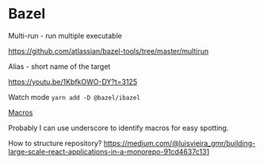 # Bazel

Multi-run - run multiple executable

https://github.com/atlassian/bazel-tools/tree/master/multirun

Alias - short name of the target

https://youtu.be/1KbfkOWO-DY?t=3125

Watch mode `yarn add -D @bazel/ibazel`

[Macros](https://youtu.be/1KbfkOWO-DY?t=3793)

Probably I can use underscore to identify macros for easy spotting.

How to structure repository?
https://medium.com/@luisvieira_gmr/building-large-scale-react-applications-in-a-monorepo-91cd4637c131
